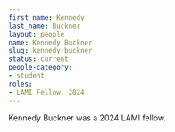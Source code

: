 ```yaml
---
first_name: Kennedy
last_name: Buckner
layout: people
name: Kennedy Buckner
slug: kennedy-buckner
status: current
people-category:
- student
roles:
- LAMI Fellow, 2024
---
```

Kennedy Buckner was a 2024 LAMI fellow.
